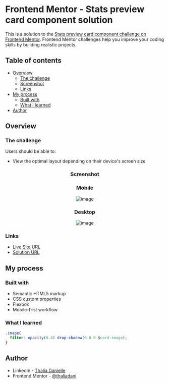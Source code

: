 # Frontend Mentor - Stats preview card component solution

This is a solution to the [Stats preview card component challenge on Frontend Mentor](https://www.frontendmentor.io/challenges/stats-preview-card-component-8JqbgoU62). Frontend Mentor challenges help you improve your coding skills by building realistic projects.

## Table of contents

- [Overview](#overview)
  - [The challenge](#the-challenge)
  - [Screenshot](#screenshot)
  - [Links](#links)
- [My process](#my-process)
  - [Built with](#built-with)
  - [What I learned](#what-i-learned)
- [Author](#author)

## Overview

### The challenge

Users should be able to:

- View the optimal layout depending on their device's screen size

<div align="center">

### Screenshot

### Mobile

![image](https://user-images.githubusercontent.com/31187727/231023548-e8b403dc-f1a1-4c32-8f8b-9033cb0cd85d.png)

### Desktop

![image](https://user-images.githubusercontent.com/31187727/231023588-a3de75de-216b-4ce2-8733-b887fba72787.png)

</div>

### Links

- [Live Site URL](https://stats-preview-card-rose-six.vercel.app/)
- [Solution URL](https://www.frontendmentor.io/profile/thaliadani/solutions)

## My process

### Built with

- Semantic HTML5 markup
- CSS custom properties
- Flexbox
- Mobile-first workflow

### What I learned

```css
.image{
  filter: opacity(0.4) drop-shadow(0 0 0 $card-image); 
}
```

## Author

- LinkedIn - [Thalia Danielle](https://www.linkedin.com/in/thalia-danielle-21b968221)
- Frontend Mentor - [@thaliadani](https://www.frontendmentor.io/profile/thaliadani)

